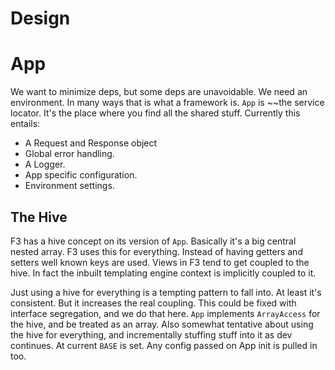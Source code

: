 # Design

# App
We want to minimize deps, but some deps are unavoidable. We need an environment. In many ways that is what a framework is. `App` is ~~the service locator. It's the place where you find all the shared stuff. Currently this entails:

  * A Request and Response object
  * Global error handling.
  * A Logger.
  * App specific configuration.
  * Environment settings.

## The Hive
F3 has a hive concept on its version of `App`. Basically it's a big central nested array. F3 uses this for everything. Instead of having getters and setters well known keys are used. Views in F3 tend to get coupled to the hive. In fact the inbuilt templating engine context is implicitly coupled to it.

Just using a hive for everything is a tempting pattern to fall into. At least it's consistent. But it increases the real coupling. This could be fixed with interface segregation, and we do that here. `App` implements `ArrayAccess` for the hive, and be treated as an array. Also somewhat tentative about using the hive for everything, and incrementally stuffing stuff into it as dev continues. At current `BASE` is set. Any config passed on App init is pulled in too.
